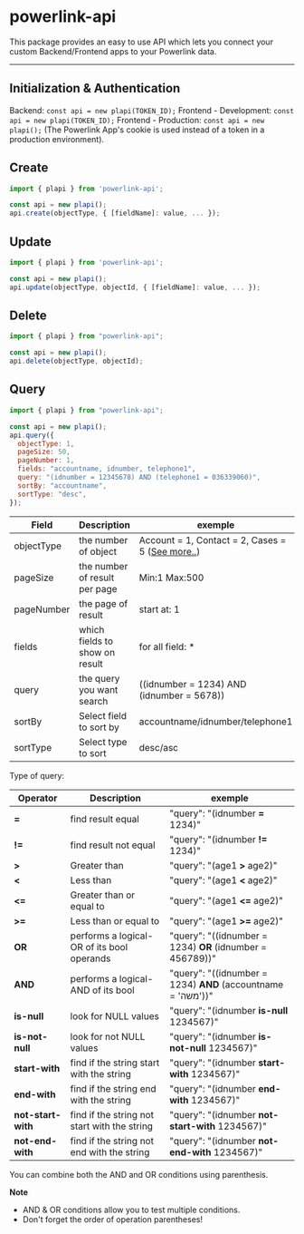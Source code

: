 # powerlink-api

This package provides an easy to use API which lets you connect your custom Backend/Frontend apps to your Powerlink data.

---

## Initialization & Authentication

Backend: `const api = new plapi(TOKEN_ID);`
Frontend - Development: `const api = new plapi(TOKEN_ID);`
Frontend - Production: `const api = new plapi();`
(The Powerlink App's cookie is used instead of a token in a production environment).

## Create

```js
import { plapi } from 'powerlink-api';

const api = new plapi();
api.create(objectType, { [fieldName]: value, ... });
```

## Update

```js
import { plapi } from 'powerlink-api';

const api = new plapi();
api.update(objectType, objectId, { [fieldName]: value, ... });
```

## Delete

```js
import { plapi } from "powerlink-api";

const api = new plapi();
api.delete(objectType, objectId);
```

## Query

```js
import { plapi } from "powerlink-api";

const api = new plapi();
api.query({
  objectType: 1,
  pageSize: 50,
  pageNumber: 1,
  fields: "accountname, idnumber, telephone1",
  query: "(idnumber = 12345678) AND (telephone1 = 036339060)",
  sortBy: "accountname",
  sortType: "desc",
});
```

| Field      | Description                    | exemple                                                                                                                                 |
| ---------- | ------------------------------ | --------------------------------------------------------------------------------------------------------------------------------------- |
| objectType | the number of object           | Account = 1, Contact = 2, Cases = 5 (<a href="https://api.powerlink.co.il/_common/viewrecordsystemsettings.aspx?oid=58">See more..</a>) |
| pageSize   | the number of result per page  | Min:1 Max:500                                                                                                                           |
| pageNumber | the page of result             | start at: 1                                                                                                                             |
| fields     | which fields to show on result | for all field: \*                                                                                                                       |
| query      | the query you want search      | ((idnumber = 1234) AND (idnumber = 5678))                                                                                               |
| sortBy     | Select field to sort by        | accountname/idnumber/telephone1                                                                                                         |
| sortType   | Select type to sort            | desc/asc                                                                                                                                |

Type of query:

| Operator           | Description                                  | exemple                                                      |
| ------------------ | -------------------------------------------- | ------------------------------------------------------------ |
| **=**              | find result equal                            | "query": "(idnumber **=** 1234)"                             |
| **!=**             | find result not equal                        | "query": "(idnumber **!=** 1234)"                            |
| **>**              | Greater than                                 | "query": "(age1 **>** age2)"                                 |
| **<**              | Less than                                    | "query": "(age1 **<** age2)"                                 |
| **<=**             | Greater than or equal to                     | "query": "(age1 **<=** age2)"                                |
| **>=**             | Less than or equal to                        | "query": "(age1 **>=** age2)"                                |
| **OR**             | performs a logical-OR of its bool operands   | "query": "((idnumber = 1234) **OR** (idnumber = 456789))"    |
| **AND**            | performs a logical-AND of its bool           | "query": "((idnumber = 1234) **AND** (accountname = 'משה'))" |
| **is-null**        | look for NULL values                         | "query": "(idnumber **is-null** 1234567)"                    |
| **is-not-null**    | look for not NULL values                     | "query": "(idnumber **is-not-null** 1234567)"                |
| **start-with**     | find if the string start with the string     | "query": "(idnumber **start-with** 1234567)"                 |
| **end-with**       | find if the string end with the string       | "query": "(idnumber **end-with** 1234567)"                   |
| **not-start-with** | find if the string not start with the string | "query": "(idnumber **not-start-with** 1234567)"             |
| **not-end-with**   | find if the string not end with the string   | "query": "(idnumber **not-end-with** 1234567)"               |

You can combine both the AND and OR conditions using parenthesis.

**Note**

- AND & OR conditions allow you to test multiple conditions.
- Don't forget the order of operation parentheses!
